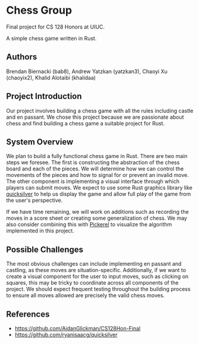 # Chess Group
Final project for CS 128 Honors at UIUC.

A simple chess game written in Rust.

## Authors
Brendan Biernacki (bab8), Andrew Yatzkan (yatzkan3), Chaoyi Xu (chaoyix2), Khalid Alotaibi (khalidaa)

## Project Introduction
Our project involves building a chess game with all the rules including castle and en passant. We chose this project because we are passionate about chess and find building a chess game a suitable project for Rust.

## System Overview
We plan to build a fully functional chess game in Rust. There are two main steps we foresee. The first is constructing the abstraction of the chess board and each of the pieces. We will determine how we can control the movements of the pieces and how to signal for or prevent an invalid move. The other component is implementing a visual interface through which players can submit moves. We expect to use some Rust graphics library like [quicksilver](https://github.com/ryanisaacg/quicksilver) to help us display the game and allow full play of the game from the user's perspective.

If we have time remaining, we will work on additions such as recording the moves in a score sheet or creating some generalization of chess. We may also consider combining this with [Pickerel](https://github.com/AidanGlickman/CS128Hon-Final) to visualize the algorithm implemented in this project.

## Possible Challenges
The most obvious challenges can include implementing en passant and castling, as these moves are situation-specific. Additionally, if we want to create a visual component for the user to input moves, such as clicking on squares, this may be tricky to coordinate across all components of the project. We should expect frequent testing throughout the building process to ensure all moves allowed are precisely the valid chess moves.

## References
- https://github.com/AidanGlickman/CS128Hon-Final
- https://github.com/ryanisaacg/quicksilver
